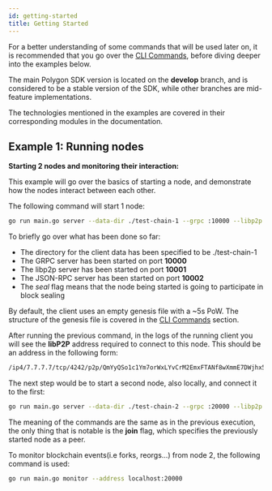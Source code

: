 ```yaml
---
id: getting-started 
title: Getting Started
---
```


For a better understanding of some commands that will be used later on, it is recommended that you go over
the [CLI Commands](/docs/home/cli-commands), before diving deeper into the examples below.

The main Polygon SDK version is located on the **develop** branch, and is considered to be a stable version of the SDK,
while other branches are mid-feature implementations.

The technologies mentioned in the examples are covered in their corresponding modules in the documentation.

## Example 1: Running nodes
**Starting 2 nodes and monitoring their interaction:**

This example will go over the basics of starting a node, and demonstrate how the nodes interact between each other.

The following command will start 1 node:

````bash
go run main.go server --data-dir ./test-chain-1 --grpc :10000 --libp2p :10001 --jsonrpc :10002 --seal
````

To briefly go over what has been done so far:

* The directory for the client data has been specified to be ./test-chain-1
* The GRPC server has been started on port **10000**
* The libp2p server has been started on port **10001**
* The JSON-RPC server has been started on port **10002**
* The *seal* flag means that the node being started is going to participate in block sealing

By default, the client uses an empty genesis file with a ~5s PoW. The structure of the genesis file is covered in
the [CLI Commands](/docs/home/cli-commands) section.

After running the previous command, in the logs of the running client you will see the **libP2P** address required to
connect to this node. This should be an address in the following form:

````bash
/ip4/7.7.7.7/tcp/4242/p2p/QmYyQSo1c1Ym7orWxLYvCrM2EmxFTANf8wXmmE7DWjhx5N
````

The next step would be to start a second node, also locally, and connect it to the first:

````bash
go run main.go server --data-dir ./test-chain-2 --grpc :20000 --libp2p :20001 --jsonrpc :20002 --seal --join <node-1-libp2p-addr>
````

The meaning of the commands are the same as in the previous execution, the only thing that is notable is the **join**
flag, which specifies the previously started node as a peer.

To monitor blockchain events(i.e forks, reorgs...) from node 2, the following command is used:
````bash
go run main.go monitor --address localhost:20000
````